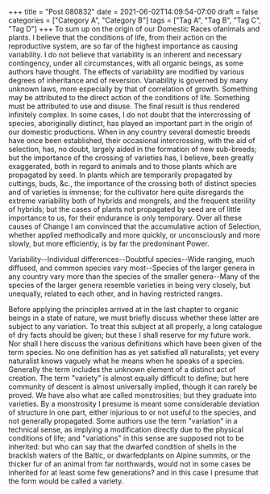 +++
title = "Post 080832"
date = 2021-06-02T14:09:54-07:00
draft = false
categories = ["Category A", "Category B"]
tags = ["Tag A", "Tag B", "Tag C", "Tag D"]
+++
To sum up on the origin of our Domestic Races ofanimals and plants. I believe that the conditions of life, from their action on the reproductive system, are so far of the highest importance as causing variability. I do not believe that variability is an inherent and necessary contingency, under all circumstances, with all organic beings, as some authors have thought. The effects of variability are modified by various degrees of inheritance and of reversion. Variability is governed by many unknown laws, more especially by that of correlation of growth. Something may be attributed to the direct action of the conditions of life. Something must be attributed to use and disuse. The final result is thus rendered infinitely complex. In some cases, I do not doubt that the intercrossing of species, aboriginally distinct, has played an important part in the origin of our domestic productions. When in any country several domestic breeds have once been established, their occasional intercrossing, with the aid of selection, has, no doubt, largely aided in the formation of new sub-breeds; but the importance of the crossing of varieties has, I believe, been greatly exaggerated, both in regard to animals and to those plants which are propagated by seed. In plants which are temporarily propagated by cuttings, buds, &c., the importance of the crossing both of distinct species and of varieties is immense; for the cultivator here quite disregards the extreme variability both of hybrids and mongrels, and the frequent sterility of hybrids; but the cases of plants not propagated by seed are of little importance to us, for their endurance is only temporary. Over all these causes of Change I am convinced that the accumulative action of Selection, whether applied methodically and more quickly, or unconsciously and more slowly, but more efficiently, is by far the predominant Power.

Variability--Individual differences--Doubtful species--Wide ranging, much diffused, and common species vary most--Species of the larger genera in any country vary more than the species of the smaller genera--Many of the species of the larger genera resemble varieties in being very closely, but unequally, related to each other, and in having restricted ranges.

Before applying the principles arrived at in the last chapter to organic beings in a state of nature, we must briefly discuss whether these latter are subject to any variation. To treat this subject at all properly, a long catalogue of dry facts should be given; but these I shall reserve for my future work. Nor shall I here discuss the various definitions which have been given of the term species. No one definition has as yet satisfied all naturalists; yet every naturalist knows vaguely what he means when he speaks of a species. Generally the term includes the unknown element of a distinct act of creation. The term "variety" is almost equally difficult to define; but here community of descent is almost universally implied, though it can rarely be proved. We have also what are called monstrosities; but they graduate into varieties. By a monstrosity I presume is meant some considerable deviation of structure in one part, either injurious to or not useful to the species, and not generally propagated. Some authors use the term "variation" in a technical sense, as implying a modification directly due to the physical conditions of life; and "variations" in this sense are supposed not to be inherited: but who can say that the dwarfed condition of shells in the brackish waters of the Baltic, or dwarfedplants on Alpine summits, or the thicker fur of an animal from far northwards, would not in some cases be inherited for at least some few generations? and in this case I presume that the form would be called a variety.
